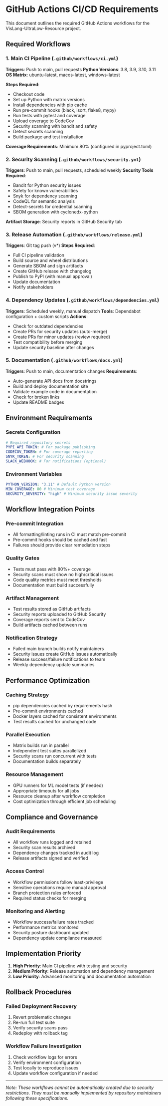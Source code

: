 # GitHub Actions CI/CD Requirements

This document outlines the required GitHub Actions workflows for the VisLang-UltraLow-Resource project.

## Required Workflows

### 1. Main CI Pipeline (`.github/workflows/ci.yml`)

**Triggers**: Push to main, pull requests
**Python Versions**: 3.8, 3.9, 3.10, 3.11
**OS Matrix**: ubuntu-latest, macos-latest, windows-latest

**Steps Required**:
- Checkout code
- Set up Python with matrix versions
- Install dependencies with pip cache
- Run pre-commit hooks (black, isort, flake8, mypy)
- Run tests with pytest and coverage
- Upload coverage to CodeCov
- Security scanning with bandit and safety
- Detect secrets scanning
- Build package and test installation

**Coverage Requirements**: Minimum 80% (configured in pyproject.toml)

### 2. Security Scanning (`.github/workflows/security.yml`)

**Triggers**: Push to main, pull requests, scheduled weekly
**Security Tools Required**:
- Bandit for Python security issues
- Safety for known vulnerabilities  
- Snyk for dependency scanning
- CodeQL for semantic analysis
- Detect-secrets for credential scanning
- SBOM generation with cyclonedx-python

**Artifact Storage**: Security reports in GitHub Security tab

### 3. Release Automation (`.github/workflows/release.yml`)

**Triggers**: Git tag push (v*)
**Steps Required**:
- Full CI pipeline validation
- Build source and wheel distributions
- Generate SBOM and sign artifacts
- Create GitHub release with changelog
- Publish to PyPI (with manual approval)
- Update documentation
- Notify stakeholders

### 4. Dependency Updates (`.github/workflows/dependencies.yml`)

**Triggers**: Scheduled weekly, manual dispatch
**Tools**: Dependabot configuration + custom scripts
**Actions**:
- Check for outdated dependencies
- Create PRs for security updates (auto-merge)
- Create PRs for minor updates (review required)
- Test compatibility before merging
- Update security baseline after changes

### 5. Documentation (`.github/workflows/docs.yml`)

**Triggers**: Push to main, documentation changes
**Requirements**:
- Auto-generate API docs from docstrings
- Build and deploy documentation site
- Validate example code in documentation
- Check for broken links
- Update README badges

## Environment Requirements

### Secrets Configuration
```yaml
# Required repository secrets
PYPI_API_TOKEN: # For package publishing
CODECOV_TOKEN: # For coverage reporting  
SNYK_TOKEN: # For security scanning
SLACK_WEBHOOK: # For notifications (optional)
```

### Environment Variables
```yaml
PYTHON_VERSION: "3.11" # Default Python version
MIN_COVERAGE: 80 # Minimum test coverage
SECURITY_SEVERITY: "high" # Minimum security issue severity
```

## Workflow Integration Points

### Pre-commit Integration
- All formatting/linting runs in CI must match pre-commit
- Pre-commit hooks should be cached and fast
- Failures should provide clear remediation steps

### Quality Gates
- Tests must pass with 80%+ coverage
- Security scans must show no high/critical issues
- Code quality metrics must meet thresholds
- Documentation must build successfully

### Artifact Management
- Test results stored as GitHub artifacts
- Security reports uploaded to GitHub Security
- Coverage reports sent to CodeCov
- Build artifacts cached between runs

### Notification Strategy
- Failed main branch builds notify maintainers
- Security issues create GitHub Issues automatically
- Release success/failure notifications to team
- Weekly dependency update summaries

## Performance Optimization

### Caching Strategy
- pip dependencies cached by requirements hash
- Pre-commit environments cached
- Docker layers cached for consistent environments
- Test results cached for unchanged code

### Parallel Execution
- Matrix builds run in parallel
- Independent test suites parallelized
- Security scans run concurrent with tests
- Documentation builds separately

### Resource Management
- GPU runners for ML model tests (if needed)
- Appropriate timeouts for all jobs
- Resource cleanup after workflow completion
- Cost optimization through efficient job scheduling

## Compliance and Governance

### Audit Requirements
- All workflow runs logged and retained
- Security scan results archived
- Dependency changes tracked in audit log
- Release artifacts signed and verified

### Access Control
- Workflow permissions follow least-privilege
- Sensitive operations require manual approval
- Branch protection rules enforced
- Required status checks for merging

### Monitoring and Alerting
- Workflow success/failure rates tracked
- Performance metrics monitored
- Security posture dashboard updated
- Dependency update compliance measured

## Implementation Priority

1. **High Priority**: Main CI pipeline with testing and security
2. **Medium Priority**: Release automation and dependency management  
3. **Low Priority**: Advanced monitoring and documentation automation

## Rollback Procedures

### Failed Deployment Recovery
1. Revert problematic changes
2. Re-run full test suite
3. Verify security scans pass
4. Redeploy with rollback tag

### Workflow Failure Investigation
1. Check workflow logs for errors
2. Verify environment configuration
3. Test locally to reproduce issues
4. Update workflow configuration if needed

---

*Note: These workflows cannot be automatically created due to security restrictions. They must be manually implemented by repository maintainers following these specifications.*